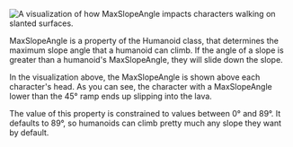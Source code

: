 ![A visualization of how MaxSlopeAngle impacts characters walking on slanted surfaces.][1]

MaxSlopeAngle is a property of the Humanoid class, that determines the maximum slope angle that a humanoid can climb. If the angle of a slope is greater than a humanoid's MaxSlopeAngle, they will slide down the slope.

In the visualization above, the MaxSlopeAngle is shown above each character's head. As you can see, the character with a MaxSlopeAngle lower than the 45° ramp ends up slipping into the lava.

The value of this property is constrained to values between 0° and 89°. It defaults to 89°, so humanoids can climb pretty much any slope they want by default.

[1]: https://developer.roblox.com/assets/bltd54b9a9a3f7ed230/MaxSlopeAngle.gif